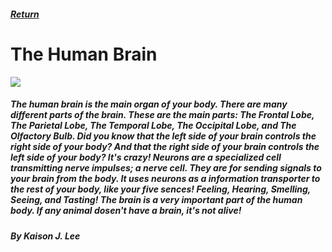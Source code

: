 <html>
  <head>
    <title>Ian's Wiki - The Brain</title>
  </head>
  <body>
    <h5>
      <a href="index.md">Return</a>
    </h5>
    <h1>The Human Brain</h1>
    <img src="https://premierneurologycenter.com//srv/htdocs/wp-content/uploads/2021/07/shutterstock_305273708-min-1024x768.jpg"></a>
    <h5>
      <p>
        The human brain is the main organ of your body. There are many different parts of the brain. These are the main parts: The Frontal Lobe, The Parietal Lobe, The Temporal Lobe, The Occipital Lobe, and The Olfactory Bulb. Did you know that the left side of your brain controls the right side of your body? And that the right side of your brain controls the left side of your body? It's crazy! Neurons are a specialized cell transmitting nerve impulses; a nerve cell. They are for sending signals to your brain from the body. It uses neurons as a information transporter to the rest of your body, like your five sences! Feeling, Hearing, Smelling, Seeing, and Tasting! The brain is a very important part of the human body. If any animal dosen't have a brain, it's not alive!
      </p>
    </h5>
    <h5>By Kaison J. Lee</h5>
  </body>
</html>

